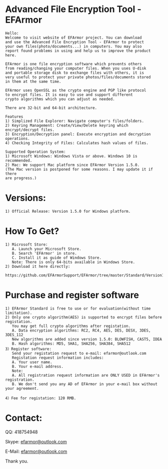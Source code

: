 # Advanced File Encryption Tool - EFArmor
    Hello:
    Welcome to visit website of EFArmor project. You can download
    and use the Advanced File Encryption Tool - EFArmor to protect
    your own files(photo/documents...) in computers. You may also 
    report found problems in using and help us to improve the product 
    here.

    EFArmor is one file encryption software which prevents others 
    from reading/changing your computer files. When you uses U-disk
    and portable storage disk to exchange files with others, it is
    very useful to protect your private photos/files/documents stored
    in them at the same time. 

    EFArmor uses OpenSSL as the crypto engine and PGP like protocol 
    to encrypt files. It is easy to use and support different
    crypto algorithms which you can adjust as needed.

    There are 32-bit and 64-bit architecture. 
    
    Features
    1) Simplized File Explorer: Navigate computer's files/folders.
    2) Keyring Management: Create/View/Delete keyring which encrypt/decrypt files.
    3) Encryption/Decryption panel: Execute encryption and decryption operations.
    4) Checking Integrity of Files: Calculates hash values of files.
    
    Supported Operation System:
    1) Microsoft Windows: Windows Vista or above. Windows 10 is recommended.
    2) Mac: We support Mac platform since EFArmor Version 1.5.0.
    (The Mac version is postponed for some reasons. I may update it if there
    are progress.)

# Versions:
    1) Official Release: Version 1.5.0 for Windows platform.
       
# How To Get?
    1) Microsoft Store:
       A. Launch your Microsoft Store.
       B. Search 'EFArmor' in store.
       C. Install it as guide of Windows Store.
       Note: There is only 64-bits available in Windows Store.
    2) Download it here directly:
       https://github.com/EFArmorSupport/EFArmor/tree/master/Standard/Version1.5.0

# Purchase and register software
    1) EFArmor Standard is free to use or for evaluation(without time limitation).
    2) Only one crypto algorithm(AES) is supported to encrypt files before registation.
       You may get full crypto algorithms after registation.
       A. Data encryption algorithms: RC2, RC4, AES, DES, DESX, 3DES, 3DES_112 
       New algorithms are added since version 1.5.0: BLOWFISH, CAST5, IDEA
       B. Hash algorithms: MD5, SHA1, SHA256, SHA384, SHA512
    3）Register software:
       Send your registation request to e-mail: efarmor@outlook.com
       Registation request information includes:
       A. Your user name.
       B. Your e-mail address.
       Note:
       A. All registration request information are ONLY USED in EFArmor's registration.
       B. We don't send you any AD of EFArmor in your e-mail box without your agreement.
       
    4）Fee for registation: 120 RMB.

# Contact:
QQ: 418754948

Skype: efarmor@outlook.com

E-Mail: efarmor@outlook.com

Thank you.
